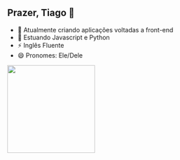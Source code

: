 ## Prazer, Tiago 👋
- 🔭 Atualmente criando aplicações voltadas a front-end
- 🌱 Estuando Javascript e Python
- ⚡ Inglês Fluente
- 😄 Pronomes: Ele/Dele


<div>
  <img height="200px" src="https://github-readme-stats.vercel.app/api?username=TiPeron&show_icons=true&theme=tokyonight">
</div>


